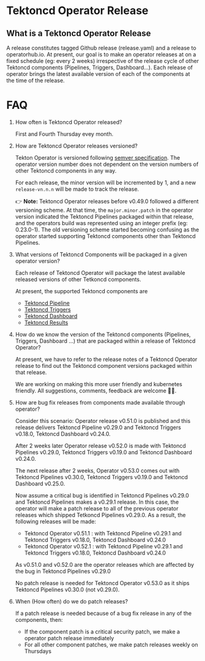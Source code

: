 # Tektoncd Operator Release

## What is a Tektoncd Operator Release

A release constitutes tagged Github release (release.yaml) and a release to operatorhub.io. At present, our goal is to make an operator releases at on a fixed schedule (eg: every 2 weeks) irrespective of the release cycle of other Tektoncd components (Pipelines, Triggers, Dashboard...). Each release of operator brings the latest available version of each of the components at the time of the release.

# FAQ

1. How often is Tektoncd Operator released?

    First and Fourth Thursday evey month.

1. How are Tektoncd Operator releases versioned?
    
    Tekton Operator is versioned following [semver specification](https://semver.org/). The operator version number does not dependent on the version numbers of other Tektoncd components in any way.

    For each release, the minor version will be incremented by 1, and a new `release-vn.n.n` will be made to track the release.

    👉 **Note:** Tektoncd Operator releases before v0.49.0 followed a different versioning scheme. At that time, the `major.minor.patch` in the operator version indicated the Tektoncd Pipelines packaged within that release, and the operators build was represented using an integer prefix (eg: 0.23.0-1). The old versioning scheme started becoming confusing as the operator started supporting Tektoncd components other than Tektoncd Pipelines.

1. What versions of Tektoncd Components will be packaged in a given operator version?

    Each release of Tektoncd Operator will package the latest available released versions of other Tetkoncd components.

    At present, the supported Tektoncd components are

    - [Tektoncd Pipeline](https://github.com/tektoncd/pipeline/releases)
    - [Tektoncd Triggers](https://github.com/tektoncd/triggers/releases)
    - [Tektoncd Dashboard](https://github.com/tektoncd/dashboard/releases)
    - [Tektoncd Results](https://github.com/tektoncd/results/releases)


1. How do we know the version of the Tektoncd components (Pipelines, Triggers, Dashboard ...) that are packaged within a release of Tektoncd Operator?

    At present, we have to refer to the release notes of a Tektoncd Operator release to find out the Tektoncd component versions packaged within that release.

    We are working on making this more user friendly and kubernetes friendly.
    All suggestions, comments, feedback are welcome 🧑‍💻.

1. How are bug fix releases from components made available through operator?

    Consider this scenario: Operator release v0.51.0 is published and this release delivers Tektoncd Pipeline v0.29.0 and Tektoncd Triggers v0.18.0, Tektoncd Dashboard v0.24.0.
    
    After 2 weeks later Operator release v0.52.0 is made with Tektoncd Pipelines v0.29.0, Tektoncd Triggers v0.19.0 and Tektoncd Dashboard v0.24.0.
    
    The next release  after 2 weeks, Operator v0.53.0 comes out with Tektoncd Pipelines v0.30.0, Tektoncd Triggers v0.19.0 and Tektoncd Dashboard v0.25.0.

    Now assume a critical bug is identified in Tektoncd Pipelines v0.29.0 and Tektoncd Pipelines makes a v0.29.1 release. In this case, the operator will make a patch release to all of the previous operator releases which shipped Tetkoncd Pipelines v0.29.0. As a result, the following releases will be made:

    - Tektoncd Operator v0.51.1 : with Tektoncd Pipeline v0.29.1 and Tektoncd Triggers v0.18.0, Tektoncd Dashboard v0.24.0
    - Tektoncd Operator v0.52.1 : with Tektoncd Pipeline v0.29.1 and Tektoncd Triggers v0.18.0, Tektoncd Dashboard v0.24.0

    As v0.51.0 and v0.52.0 are the operator releases which are affected by the bug in Tektoncd Pipelines v0.29.0

    No patch release is needed for Tektoncd Operator v0.53.0 as it ships Tektoncd Pipelines v0.30.0 (not v0.29.0).

1. When (How often) do we do patch releases?

    If a patch release is needed because of a bug fix release in any of the components, then:

    - If the component patch is a critical security patch, we make a operator patch release immediately
    - For all other component patches, we make patch releases weekly on Thursdays
